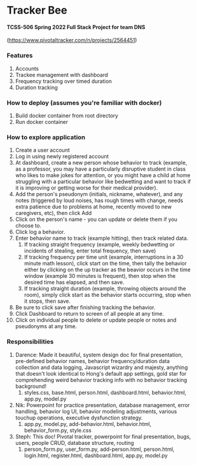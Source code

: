 # Tracker Bee
#### TCSS-506 Spring 2022 Full Stack Project for team DNS
(https://www.pivotaltracker.com/n/projects/2564451)

### Features
1) Accounts
2) Trackee management with dashboard
3) Frequency tracking over timed duration
4) Duration tracking

### How to deploy (assumes you're familiar with docker)
1) Build docker container from root directory
2) Run docker container

### How to explore application
1) Create a user account
2) Log in using newly registered account
3) At dashboard, create a new person whose behavior to track (example, as a professor, you may have a particularly disruptive student in class who likes to make jokes for attention, or you might have a child at home struggling with a particular behavior like bedwetting and want to track if it is improving or getting worse for their medical provider).
4) Add the person's pseudonym (initials, nickname, whatever), and any notes (triggered by loud noises, has rough times with change, needs extra patience due to problems at home, recently moved to new caregivers, etc), then click Add
5) Click on the person's name - you can update or delete them if you choose to.
6) Click log a behavior.
7) Enter behavior name to track (example hitting), then track related data.
   1) If tracking straight frequency (example, weekly bedwetting or incidents of stealing, enter total frequency, then save)
   2) If tracking frequency per time unit (example, interruptions in a 30 minute math lesson), click start on the time, then tally the behavior either by clicking on the up tracker as the beavior occurs in the time window (example 30 minutes is frequent), then stop when the desired time has elapsed, and then save.  
   3) If tracking straight duration (example, throwing objects around the room), simply click start as the behavior starts occurring, stop when it stops, then save.  
8) Be sure to click save after finishing tracking the behavior.  
9) Click Dashboard to return to screen of all people at any time.  
10) Click on individual people to delete or update people or notes and pseudonyms at any time.  

### Responsibilities
1) Darence: Made it beautiful, system design doc for final presentation, pre-defined behavior names, behavior frequency/duration data collection and data logging, Javascript wizardry and majesty, anything that doesn't look identical to Hong's default app settings, gold star for comprehending weird behavior tracking info with no behavior tracking background!  
   1) styles.css, base.html, person.html, dashboard.html, behavior.html, app.py, model.py  
2) Nik: Powerpoint for practice presentation, database management, error handling, behavior log UI, behavior modeling adjustments, various touchup operations, executive dysfunction strategy.
   1) app.py, model.py, add-behavior.html, behavior.html, behavior_form.py, style.css
3) Steph: This doc!  Pivotal tracker, powerpoint for final presentation, bugs, users, people CRUD, database structure, routing
   1) person_form.py, user_form.py, add-person.html, person.html, login.html, register.html, dashboard.html, app.py, model.py
